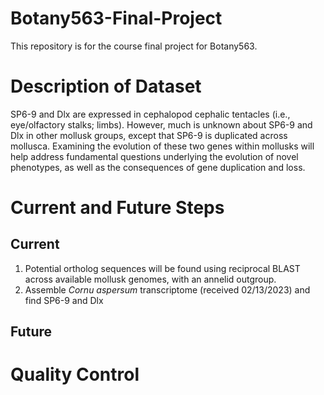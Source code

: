 # Botany563-Final-Project

This repository is for the course final project for Botany563.

# Description of Dataset

SP6-9 and Dlx are expressed in cephalopod cephalic tentacles (i.e., eye/olfactory stalks; limbs). However, much is unknown about SP6-9 and Dlx in other mollusk groups, except that SP6-9 is duplicated across mollusca. Examining the evolution of these two genes within mollusks will help address fundamental questions underlying the evolution of novel phenotypes, as well as the consequences of gene duplication and loss.


# Current and Future Steps

## Current

1) Potential ortholog sequences will be found using reciprocal BLAST across available mollusk genomes, with an annelid outgroup. 
2) Assemble *Cornu aspersum* transcriptome (received 02/13/2023) and find SP6-9 and Dlx

## Future

# Quality Control